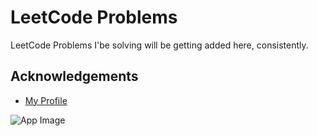 # LeetCode Problems

LeetCode Problems I'be solving will be getting added here, consistently.


## Acknowledgements

 - [My Profile](https://leetcode.com/Synonymous/)





![App Image](https://fixingport.com/wp-content/uploads/2021/05/LeetCode.jpg)


